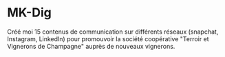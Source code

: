 # MK-Dig
Créé moi 15 contenus de communication sur différents réseaux (snapchat, Instagram, LinkedIn) pour promouvoir la société coopérative "Terroir et Vignerons de Champagne" auprès de nouveaux vignerons. 
